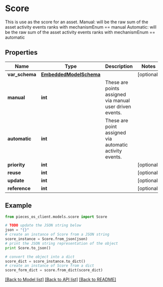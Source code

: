 # Score

This is use as the score for an asset.  Manual: will be the raw sum of the asset activity events ranks with mechanismEnum == manual Automatic: will be the raw sum of the asset activity events ranks with mechanismEnum == automatic

## Properties
Name | Type | Description | Notes
------------ | ------------- | ------------- | -------------
**var_schema** | [**EmbeddedModelSchema**](EmbeddedModelSchema.md) |  | [optional] 
**manual** | **int** | These are points assigned via manual user driven events. | 
**automatic** | **int** | These are point assigned via automatic activity events. | 
**priority** | **int** |  | [optional] 
**reuse** | **int** |  | [optional] 
**update** | **int** |  | [optional] 
**reference** | **int** |  | [optional] 

## Example

```python
from pieces_os_client.models.score import Score

# TODO update the JSON string below
json = "{}"
# create an instance of Score from a JSON string
score_instance = Score.from_json(json)
# print the JSON string representation of the object
print Score.to_json()

# convert the object into a dict
score_dict = score_instance.to_dict()
# create an instance of Score from a dict
score_form_dict = score.from_dict(score_dict)
```
[[Back to Model list]](../README.md#documentation-for-models) [[Back to API list]](../README.md#documentation-for-api-endpoints) [[Back to README]](../README.md)


